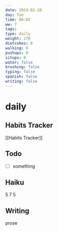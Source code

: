 ```yaml
---
date: 2024-02-20
day: Tue
time: 08:02
ww: 7
tags: 
type: daily
weight: 270
dietcokes: 8
walking: 0
pushups: 0
situps: 0
water: false
brushing: false
typing: false
spanish: false
writing: false
---
```


# daily

## Habits Tracker
[[Habits Tracker]]

## Todo
- [ ] something
## Haiku
5
7
5
## Writing
prose

